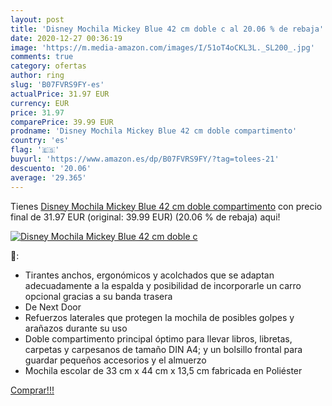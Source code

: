 ```yaml
---
layout: post
title: 'Disney Mochila Mickey Blue 42 cm doble c al 20.06 % de rebaja'
date: 2020-12-27 00:36:19
image: 'https://m.media-amazon.com/images/I/51oT4oCKL3L._SL200_.jpg'
comments: true
category: ofertas
author: ring
slug: 'B07FVRS9FY-es'
actualPrice: 31.97 EUR
currency: EUR
price: 31.97
comparePrice: 39.99 EUR
prodname: 'Disney Mochila Mickey Blue 42 cm doble compartimento'
country: 'es'
flag: '🇪🇸'
buyurl: 'https://www.amazon.es/dp/B07FVRS9FY/?tag=tolees-21'
descuento: '20.06'
average: '29.365'
---
```


Tienes [Disney Mochila Mickey Blue 42 cm doble compartimento](https://www.amazon.es/dp/B07FVRS9FY/?tag=tolees-21) con precio final de  31.97 EUR (original: 39.99 EUR) (20.06 %  de rebaja) aqui!

[![Disney Mochila Mickey Blue 42 cm doble c](https://m.media-amazon.com/images/I/51oT4oCKL3L._SL200_.jpg)](https://www.amazon.es/dp/B07FVRS9FY/?tag=tolees-21)

🔎:

- Tirantes anchos, ergonómicos y acolchados que se adaptan adecuadamente a la espalda y posibilidad de incorporarle un carro opcional gracias a su banda trasera
- De Next Door
- Refuerzos laterales que protegen la mochila de posibles golpes y arañazos durante su uso
- Doble compartimento principal óptimo para llevar libros, libretas, carpetas y carpesanos de tamaño DIN A4; y un bolsillo frontal para guardar pequeños accesorios y el almuerzo
- Mochila escolar de 33 cm x 44 cm x 13,5 cm fabricada en Poliéster

[Comprar!!!](https://www.amazon.es/dp/B07FVRS9FY/?tag=tolees-21)
